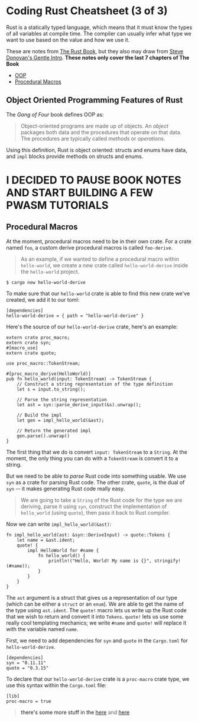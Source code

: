 # Coding Rust Cheatsheet (3 of 3)

Rust is a statically typed language, which means that it must know the types of all variables at compile time. The compiler can usually infer what type we want to use based on the value and how we use it.

These are notes from [The Rust Book](https://doc.rust-lang.org/book/), but they also may draw from [Steve Donovan's Gentle Intro](https://stevedonovan.github.io/rust-gentle-intro/readme.html). **These notes only cover the last 7 chapters of The Book** 

* [OOP](#oop)
* [Procedural Macros](#proceduralmacros)

## Object Oriented Programming Features of Rust <a name="oop"></a>

The *Gang of Four* book defines OOP as:
> Object-oriented programs are made up of objects. An *object* packages both data and the procedures that operate on that data. The procedures are typically called *methods* or *operations*.

Using this definition, Rust is object oriented: structs and enums have data, and ```impl``` blocks provide methods on structs and enums.

# I DECIDED TO PAUSE BOOK NOTES AND START BUILDING A FEW PWASM TUTORIALS

## Procedural Macros <a name="proceduralmacros">

At the moment, procedural macros need to be in their own crate. For a crate named ```foo```, a custom derive procedural macros is called ```foo-derive```. 

> As an example, if we wanted to define a procedural macro within ```hello-world```, we create a new crate called ```hello-world-derive``` inside the ```hello-world``` project.
```
$ cargo new hello-world-derive
```

To make sure that our ```hello-world``` crate is able to find this new crate we've created, we add it to our toml:
```
[dependencies]
hello-world-derive = { path = "hello-world-derive" } 
```

Here's the source of our ```hello-world-derive``` crate, here's an example:
```
extern crate proc_macro;
extern crate syn;
#[macro_use]
extern crate quote;

use proc_macro::TokenStream;

#[proc_macro_derive(HelloWorld)]
pub fn hello_world(input: TokenStream) -> TokenStream {
    // Construct a string representation of the type definition
    let s = input.to_string();

    // Parse the string representation
    let ast = syn::parse_derive_input(&s).unwrap();

    // Build the impl
    let gen = impl_hello_world(&ast);

    // Return the generated impl
    gen.parse().unwrap()
}
```
The first thing that we do is convert ```input: TokenStream``` to a ```String```. At the moment, the only thing you can do with a ```TokenStream``` is convert it to a string. 

But we need to be able to *parse* Rust code into something usable. We use ```syn``` as a crate for parsing Rust code. The other crate, ```quote```,  is the dual of ```syn``` -- it makes generating Rust code really easy. 

> We are going to take a ```String``` of the Rust code for the type we are deriving, parse it using ```syn```, construct the implementation of ```hello_world``` (using ```quote```), then pass it back to Rust compiler.

Now we can write ```impl_hello_world(&ast)```:
```
fn impl_hello_world(ast: &syn::DeriveInput) -> quote::Tokens {
    let name = &ast.ident;
    quote! {
        impl HelloWorld for #name {
            fn hello_world() {
                println!("Hello, World! My name is {}", stringify!(#name));
            }
        }
    }
}
```

The ```ast``` argument is a struct that gives us a representation of our type (which can be either a ```struct``` or an ```enum```). We are able to get the name of the type using ```ast.ident```.  The ```quote!``` macro lets us write up the Rust code that we wish to return and convert it into ```Tokens```. ```quote!``` lets us use some really cool templating mechanics; we write ```#name``` and ```quote!``` will replace it with the variable named ```name```. 

First, we need to add dependencies for ```syn``` and ```quote``` in the ```Cargo.toml``` for ```hello-world-derive```.

```
[dependencies]
syn = "0.11.11"
quote = "0.3.15"
```

To declare that our ```hello-world-derive``` crate is a ```proc-macro``` crate type, we use this syntax within the ```Cargo.toml``` file:
```
[lib]
proc-macro = true
```

> there's some more stuff in the [here](https://joshleeb.com/posts/rust-procedural-macros/) and [here](https://doc.rust-lang.org/nightly/reference/procedural-macros.html)
